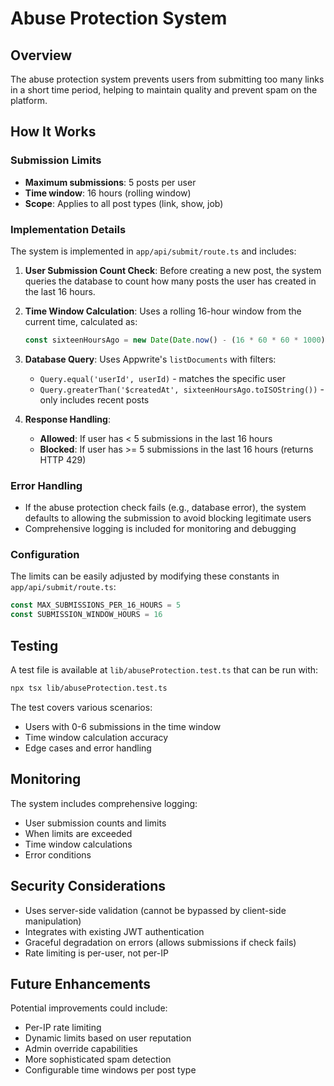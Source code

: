 # Abuse Protection System

## Overview

The abuse protection system prevents users from submitting too many links in a short time period, helping to maintain quality and prevent spam on the platform.

## How It Works

### Submission Limits
- **Maximum submissions**: 5 posts per user
- **Time window**: 16 hours (rolling window)
- **Scope**: Applies to all post types (link, show, job)

### Implementation Details

The system is implemented in `app/api/submit/route.ts` and includes:

1. **User Submission Count Check**: Before creating a new post, the system queries the database to count how many posts the user has created in the last 16 hours.

2. **Time Window Calculation**: Uses a rolling 16-hour window from the current time, calculated as:
   ```typescript
   const sixteenHoursAgo = new Date(Date.now() - (16 * 60 * 60 * 1000))
   ```

3. **Database Query**: Uses Appwrite's `listDocuments` with filters:
   - `Query.equal('userId', userId)` - matches the specific user
   - `Query.greaterThan('$createdAt', sixteenHoursAgo.toISOString())` - only includes recent posts

4. **Response Handling**: 
   - **Allowed**: If user has < 5 submissions in the last 16 hours
   - **Blocked**: If user has >= 5 submissions in the last 16 hours (returns HTTP 429)

### Error Handling

- If the abuse protection check fails (e.g., database error), the system defaults to allowing the submission to avoid blocking legitimate users
- Comprehensive logging is included for monitoring and debugging

### Configuration

The limits can be easily adjusted by modifying these constants in `app/api/submit/route.ts`:

```typescript
const MAX_SUBMISSIONS_PER_16_HOURS = 5
const SUBMISSION_WINDOW_HOURS = 16
```

## Testing

A test file is available at `lib/abuseProtection.test.ts` that can be run with:

```bash
npx tsx lib/abuseProtection.test.ts
```

The test covers various scenarios:
- Users with 0-6 submissions in the time window
- Time window calculation accuracy
- Edge cases and error handling

## Monitoring

The system includes comprehensive logging:
- User submission counts and limits
- When limits are exceeded
- Time window calculations
- Error conditions

## Security Considerations

- Uses server-side validation (cannot be bypassed by client-side manipulation)
- Integrates with existing JWT authentication
- Graceful degradation on errors (allows submissions if check fails)
- Rate limiting is per-user, not per-IP

## Future Enhancements

Potential improvements could include:
- Per-IP rate limiting
- Dynamic limits based on user reputation
- Admin override capabilities
- More sophisticated spam detection
- Configurable time windows per post type
